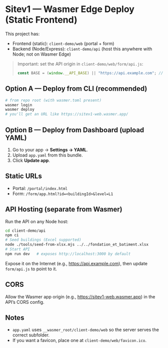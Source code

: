 # Sitev1 — Wasmer Edge Deploy (Static Frontend)

This project has:
- Frontend (static): `client-demo/web` (portal + form)
- Backend (Node/Express): `client-demo/api` (host this anywhere with Node; not on Wasmer Edge)

> Important: set the API origin in `client-demo/web/form/api.js`:
> ```js
> const BASE = (window.__API_BASE) || "https://api.example.com"; // your API
> ```

## Option A — Deploy from CLI (recommended)
```bash
# from repo root (with wasmer.toml present)
wasmer login
wasmer deploy
# you'll get an URL like https://sitev1-web.wasmer.app/
```

## Option B — Deploy from Dashboard (upload YAML)
1. Go to your app → **Settings → YAML**.
2. Upload `app.yaml` from this bundle.
3. Click **Update app**.

## Static URLs
- Portal: `/portal/index.html`
- Form: `/form/app.html?id=<buildingId>&level=L1`

## API Hosting (separate from Wasmer)
Run the API on any Node host:
```bash
cd client-demo/api
npm ci
# Seed buildings (Excel supported)
node ./tools/seed-from-xlsx.mjs ../../fondation_et_batiment.xlsx
# Start API
npm run dev   # exposes http://localhost:3000 by default
```
Expose it on the Internet (e.g., https://api.example.com), then update `form/api.js` to point to it.

## CORS
Allow the Wasmer app origin (e.g., https://sitev1-web.wasmer.app) in the API’s CORS config.

## Notes
- `app.yaml` uses `__wasmer_root/client-demo/web` so the server serves the correct subfolder.
- If you want a favicon, place one at `client-demo/web/favicon.ico`.
